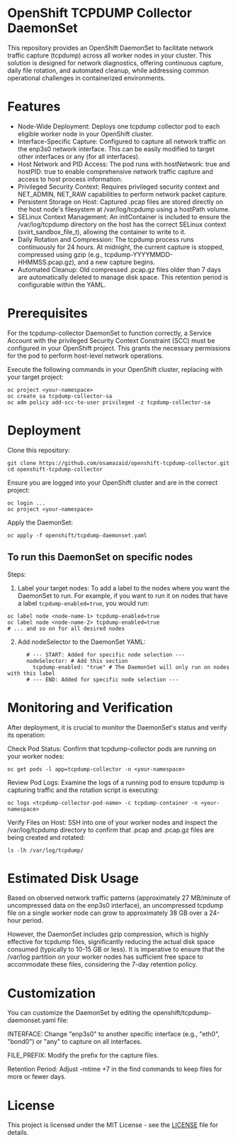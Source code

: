 # OpenShift TCPDUMP Collector DaemonSet
This repository provides an OpenShift DaemonSet to facilitate network traffic capture (tcpdump) across all worker nodes in your cluster. This solution is designed for network diagnostics, offering continuous capture, daily file rotation, and automated cleanup, while addressing common operational challenges in containerized environments.

# Features
- Node-Wide Deployment: Deploys one tcpdump collector pod to each eligible worker node in your OpenShift cluster.
- Interface-Specific Capture: Configured to capture all network traffic on the enp3s0 network interface. This can be easily modified to target other interfaces or any (for all interfaces).
- Host Network and PID Access: The pod runs with hostNetwork: true and hostPID: true to enable comprehensive network traffic capture and access to host process information.
- Privileged Security Context: Requires privileged security context and NET_ADMIN, NET_RAW capabilities to perform network packet capture.
- Persistent Storage on Host: Captured .pcap files are stored directly on the host node's filesystem at /var/log/tcpdump using a hostPath volume.
- SELinux Context Management: An initContainer is included to ensure the /var/log/tcpdump directory on the host has the correct SELinux context (svirt_sandbox_file_t), allowing the container to write to it.
- Daily Rotation and Compression: The tcpdump process runs continuously for 24 hours. At midnight, the current capture is stopped, compressed using gzip (e.g., tcpdump-YYYYMMDD-HHMMSS.pcap.gz), and a new capture begins.
- Automated Cleanup: Old compressed .pcap.gz files older than 7 days are automatically deleted to manage disk space. This retention period is configurable within the YAML.

# Prerequisites
For the tcpdump-collector DaemonSet to function correctly, a Service Account with the privileged Security Context Constraint (SCC) must be configured in your OpenShift project. This grants the necessary permissions for the pod to perform host-level network operations.

Execute the following commands in your OpenShift cluster, replacing <your-namespace> with your target project:
~~~
oc project <your-namespace>
oc create sa tcpdump-collector-sa
oc adm policy add-scc-to-user privileged -z tcpdump-collector-sa
~~~

# Deployment
Clone this repository:
~~~
git clone https://github.com/osamazaid/openshift-tcpdump-collector.git
cd openshift-tcpdump-collector
~~~
Ensure you are logged into your OpenShift cluster and are in the correct project:
~~~
oc login ...
oc project <your-namespace>
~~~
Apply the DaemonSet:
~~~
oc apply -f openshift/tcpdump-daemonset.yaml
~~~

## To run this DaemonSet on specific nodes

Steps:

1. Label your target nodes: To add a label to the nodes where you want the DaemonSet to run. For example, if you want to run it on nodes that have a label `tcpdump-enabled=true`, you would run:
~~~
oc label node <node-name-1> tcpdump-enabled=true
oc label node <node-name-2> tcpdump-enabled=true
# ... and so on for all desired nodes
~~~

2. Add nodeSelector to the DaemonSet YAML:
~~~
      # --- START: Added for specific node selection ---
      nodeSelector: # Add this section
        tcpdump-enabled: "true" # The DaemonSet will only run on nodes with this label
      # --- END: Added for specific node selection ---
~~~
      
# Monitoring and Verification
After deployment, it is crucial to monitor the DaemonSet's status and verify its operation:

Check Pod Status: Confirm that tcpdump-collector pods are running on your worker nodes:
~~~
oc get pods -l app=tcpdump-collector -n <your-namespace>
~~~
Review Pod Logs: Examine the logs of a running pod to ensure tcpdump is capturing traffic and the rotation script is executing:
~~~
oc logs <tcpdump-collector-pod-name> -c tcpdump-container -n <your-namespace>
~~~
Verify Files on Host: SSH into one of your worker nodes and inspect the /var/log/tcpdump directory to confirm that .pcap and .pcap.gz files are being created and rotated:
~~~
ls -lh /var/log/tcpdump/
~~~
# Estimated Disk Usage
Based on observed network traffic patterns (approximately 27 MB/minute of uncompressed data on the enp3s0 interface), an uncompressed tcpdump file on a single worker node can grow to approximately 38 GB over a 24-hour period.

However, the DaemonSet includes gzip compression, which is highly effective for tcpdump files, significantly reducing the actual disk space consumed (typically to 10-15 GB or less). It is imperative to ensure that the /var/log partition on your worker nodes has sufficient free space to accommodate these files, considering the 7-day retention policy.

# Customization
You can customize the DaemonSet by editing the openshift/tcpdump-daemonset.yaml file:

INTERFACE: Change "enp3s0" to another specific interface (e.g., "eth0", "bond0") or "any" to capture on all interfaces.

FILE_PREFIX: Modify the prefix for the capture files.

Retention Period: Adjust -mtime +7 in the find commands to keep files for more or fewer days.

# License
This project is licensed under the MIT License - see the [LICENSE](https://github.com/osamazaid/openshift-tcpdump-collector/blob/main/LICENSE) file for details.
